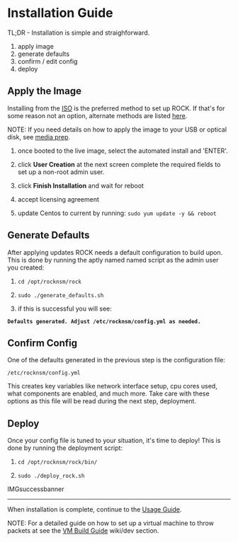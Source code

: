 # Installation Guide

TL;DR - Installation is simple and straighforward.

1. apply image
1. generate defaults
1. confirm / edit config
1. deploy


## Apply the Image

Installing from the [ISO](https://github.com/rocknsm/rock/releases) is the preferred method to set up ROCK.  If that's for some reason not an option, alternate methods are listed [here](alt_install.md).

NOTE:  If you need details on how to apply the image to your USB or optical disk, see [media prep](media_prep.md).

1. once booted to the live image, select the automated install and 'ENTER'.

1. click **User Creation** at the next screen complete the required fields to set up a non-root admin user.

1. click **Finish Installation** and wait for reboot

1. accept licensing agreement

1. update Centos to current by running: `sudo yum update -y && reboot`


## Generate Defaults

After applying updates ROCK needs a default configuration to build upon.  This is done by running the aptly named named script as the admin user you created:

1. `cd /opt/rocknsm/rock`

1. `sudo ./generate_defaults.sh`

1. if this is successful you will see:

**`Defaults generated. Adjust /etc/rocknsm/config.yml as needed.`**


## Confirm Config

One of the defaults generated in the previous step is the configuration file:

`/etc/rocknsm/config.yml`

This creates key variables like network interface setup, cpu cores used, what components are enabled, and much more.  Take care with these options as this file will be read during the next step, deployment.

## Deploy

Once your config file is tuned to your situation, it's time to deploy!  This is done by running the deployment script:

1. `cd /opt/rocknsm/rock/bin/`

1. `sudo ./deploy_rock.sh`

IMGsuccessbanner

---

When installation is complete, continue to the [Usage Guide](usage.md).

NOTE: For a detailed guide on how to set up a virtual machine to throw packets at see the [VM Build Guide](../../wiki/devel/vm_guide.md) wiki/dev section.
